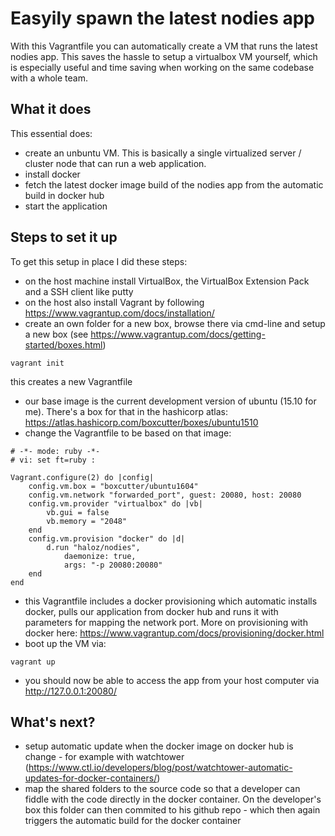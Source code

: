 Easyily spawn the latest nodies app
=====================
With this Vagrantfile you can automatically create a VM that runs the latest nodies app. This saves the hassle to setup a virtualbox VM yourself, which is especially useful and time saving when working on the same codebase with a whole team.

What it does
-------------
This essential does:
* create an unbuntu VM. This is basically a single virtualized server / cluster node that can run a web application.
* install docker
* fetch the latest docker image build of the nodies app from the automatic build in docker hub
* start the application

Steps to set it up
-------------
To get this setup in place I did these steps:
* on the host machine install VirtualBox, the VirtualBox Extension Pack and a SSH client like putty
* on the host also install Vagrant by following https://www.vagrantup.com/docs/installation/
* create an own folder for a new box, browse there via cmd-line and setup a new box (see https://www.vagrantup.com/docs/getting-started/boxes.html)
```
vagrant init
```
this creates a new Vagrantfile
* our base image is the current development version of ubuntu (15.10 for me). There's a box for that in the hashicorp atlas: https://atlas.hashicorp.com/boxcutter/boxes/ubuntu1510
* change the Vagrantfile to be based on that image:
```
# -*- mode: ruby -*-
# vi: set ft=ruby :

Vagrant.configure(2) do |config|
    config.vm.box = "boxcutter/ubuntu1604"
    config.vm.network "forwarded_port", guest: 20080, host: 20080
    config.vm.provider "virtualbox" do |vb|
        vb.gui = false
        vb.memory = "2048"
    end
    config.vm.provision "docker" do |d|
        d.run "haloz/nodies",
            daemonize: true,
            args: "-p 20080:20080"
    end
end
```
* this Vagrantfile includes a docker provisioning which automatic installs docker, pulls our application from docker hub and runs it with parameters for mapping the network port. More on provisioning with docker here: https://www.vagrantup.com/docs/provisioning/docker.html
* boot up the VM via:
```
vagrant up
```
* you should now be able to access the app from your host computer via http://127.0.0.1:20080/


What's next?
-------------
* setup automatic update when the docker image on docker hub is change - for example with watchtower (https://www.ctl.io/developers/blog/post/watchtower-automatic-updates-for-docker-containers/)
* map the shared folders to the source code so that a developer can fiddle with the code directly in the docker container. On the developer's box this folder can then commited to his github repo - which then again triggers the automatic build for the docker container
